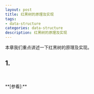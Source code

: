 ```yaml
---
layout: post
title: 红黑树的原理及实现
tags:
- data-structure
categories: data-structure
description: 红黑树的原理及实现
---
```



本章我们重点讲述一下红黑树的原理及实现。

<!-- more -->


## 1. 





<br />
<br />
**[参看]:**


<br />
<br />
<br />


